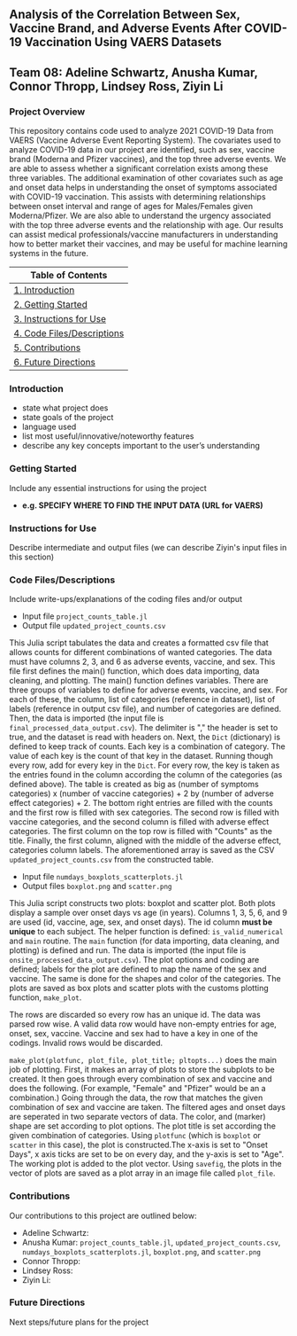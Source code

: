 ## Analysis of the Correlation Between Sex, Vaccine Brand, and Adverse Events After COVID-19 Vaccination Using VAERS Datasets
## Team 08: Adeline Schwartz, Anusha Kumar, Connor Thropp, Lindsey Ross, Ziyin Li

### Project Overview
This repository contains code used to analyze 2021 COVID-19 Data from VAERS (Vaccine Adverse Event Reporting System). The covariates used to analyze COVID-19 data in our project are identified, such as sex, vaccine brand (Moderna and Pfizer vaccines), and the top three adverse events. We are able to assess whether a significant correlation exists among these three variables. The additional examination of other covariates such as age and onset data helps in understanding the onset of symptoms associated with COVID-19 vaccination. This assists with determining relationships between onset interval and range of ages for Males/Females given Moderna/Pfizer. We are also able to understand the urgency associated with the top three adverse events and the relationship with age. Our results can assist medical professionals/vaccine manufacturers in understanding how to better market their vaccines, and may be useful for machine learning systems in the future.


| Table of Contents |
| ----------------- |
| [1. Introduction](#introduction) |
| [2. Getting Started](#getting-started) |
| [3. Instructions for Use](#instructions-for-use) |
| [4. Code Files/Descriptions](#code-files/descriptions) |
| [5. Contributions](#contributions) |
| [6. Future Directions](#future-directions) |

### Introduction
- state what project does
- state goals of the project
- language used
- list  most useful/innovative/noteworthy features
- describe any key concepts important to the user’s understanding


### Getting Started
Include any essential instructions for using the project
- **e.g. SPECIFY WHERE TO FIND THE INPUT DATA (URL for VAERS)**

### Instructions for Use
Describe intermediate and output files (we can describe Ziyin's input files in this section)

### Code Files/Descriptions

Include write-ups/explanations of the coding files and/or output

- Input file `project_counts_table.jl`
- Output file `updated_project_counts.csv`

This Julia script tabulates the data and creates a formatted csv file that allows counts for different combinations of wanted categories. The data must have columns 2, 3, and 6 as adverse events, vaccine, and sex. This file first defines the main() function, which does data importing, data cleaning, and plotting. The main() function defines variables. There are three groups of variables to define for adverse events, vaccine, and sex. For each of these, the column, list of categories (reference in dataset), list of labels (reference in output csv file), and number of categories are defined. Then, the data is imported (the input file is `final_processed_data_output.csv`). The delimiter is "," the header is set to true, and the dataset is read with headers on. Next, the `Dict` (dictionary) is defined to keep track of counts. Each key is a combination of category. The value of each key is the count of that key in the dataset. Running though every row, add for every key in the `Dict`. For every row, the key is taken as the entries found in the column according the column of the categories (as defined above). The table is created as big as (number of symptoms categories) x (number of vaccine categories) + 2 by (number of adverse effect categories) + 2. The bottom right entries are filled with the counts and the first row is filled with sex categories. The second row is filled with vaccine categories, and the second column is filled with adverse effect categories. The first column on the top row is filled with "Counts" as the title. Finally, the first column, aligned with the middle of the adverse effect, categories column labels. The aforementioned array is saved as the CSV `updated_project_counts.csv` from the constructed table.

- Input file `numdays_boxplots_scatterplots.jl`
- Output files `boxplot.png` and `scatter.png`

This Julia script constructs two plots: boxplot and scatter plot. Both plots display a sample over onset days vs age (in years). Columns 1, 3, 5, 6, and 9 are used (id, vaccine, age, sex, and onset days). The id column **must be unique** to each subject. The helper function is defined: `is_valid_numerical` and `main` routine. The `main` function (for data importing, data cleaning, and plotting) is defined and run. The data is imported (the input file is `onsite_processed_data_output.csv`). The plot options and coding are defined; labels for the plot are defined to map the name of the sex and vaccine. The same is done for the shapes and color of the categories. The plots are saved as box plots and  scatter plots with the customs plotting function, `make_plot`. 

The rows are discarded so every row has an unique id. The data was parsed row wise. A valid data row would have non-empty entries for age, onset, sex, vaccine. Vaccine and sex had to have a key in one of the codings. Invalid rows would be discarded.

`make_plot(plotfunc, plot_file, plot_title; pltopts...)` does the main job of plotting. First, it makes an array of plots to store the subplots to be created. It then goes through every combination of sex and vaccine and does the following. (For example, "Female" and "Pfizer" would be an a combination.) Going through the data, the row that matches the given combination of sex and vaccine are taken. The filtered ages and onset days are seperated in two separate vectors of data. The color, and (marker) shape are set according to plot options. The plot title is set according the given combination of categories. Using `plotfunc` (which is `boxplot` or `scatter` in this case), the plot is constructed.The x-axis is set to "Onset Days", x axis ticks are set to be on every day, and the y-axis is set to "Age". The working plot is added to the plot vector. Using `savefig`, the plots  in the vector of plots are saved as a plot array in an image file called `plot_file`.

### Contributions
Our contributions to this project are outlined below:

- Adeline Schwartz:
- Anusha Kumar: `project_counts_table.jl`, `updated_project_counts.csv`, `numdays_boxplots_scatterplots.jl`, `boxplot.png`, and `scatter.png`
- Connor Thropp:
- Lindsey Ross:
- Ziyin Li:

### Future Directions
Next steps/future plans for the project

